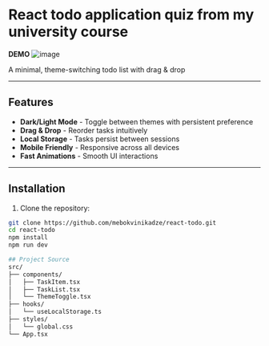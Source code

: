 # React todo application quiz from my university course

**DEMO**
![image](https://github.com/user-attachments/assets/48e636c5-d6de-4120-9b84-58fab452164c)


A minimal, theme-switching todo list with drag & drop

---

## Features
- **Dark/Light Mode** - Toggle between themes with persistent preference
- **Drag & Drop** - Reorder tasks intuitively
- **Local Storage** - Tasks persist between sessions
- **Mobile Friendly** - Responsive across all devices
- **Fast Animations** - Smooth UI interactions

---


## Installation
1. Clone the repository:
```bash
git clone https://github.com/mebokvinikadze/react-todo.git
cd react-todo
npm install
npm run dev

## Project Source
src/
├── components/
│   ├── TaskItem.tsx
│   ├── TaskList.tsx
│   └── ThemeToggle.tsx
├── hooks/
│   └── useLocalStorage.ts
├── styles/
│   └── global.css
└── App.tsx
